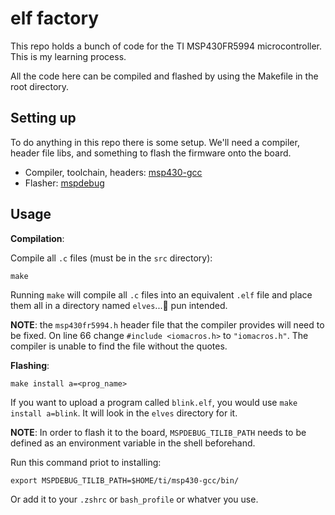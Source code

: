 # elf factory

This repo holds a bunch of code for the TI MSP430FR5994 microcontroller. This is my learning process.

All the code here can be compiled and flashed by using the Makefile in the root directory.

## Setting up
To do anything in this repo there is some setup. We'll need a compiler, header file libs, and something to flash the firmware onto the board.

- Compiler, toolchain, headers: [msp430-gcc](https://www.ti.com/tool/MSP430-GCC-OPENSOURCE)
- Flasher: [mspdebug](https://github.com/dlbeer/mspdebug)

## Usage

**Compilation**:

Compile all `.c` files (must be in the `src` directory):
```
make
```
Running `make` will compile all `.c` files into an equivalent `.elf` file and place them all in a directory named `elves`...🧝 pun intended.

**NOTE**: the `msp430fr5994.h` header file that the compiler provides will need to be fixed. On line 66 change `#include <iomacros.h>` to `"iomacros.h"`. The compiler is unable to find the file without the quotes.

**Flashing**:
```
make install a=<prog_name>
```
If you want to upload a program called `blink.elf`, you would use `make install a=blink`. It will look in the `elves` directory for it.

**NOTE**: In order to flash it to the board, `MSPDEBUG_TILIB_PATH` needs to be defined as an environment variable in the shell beforehand.

Run this command priot to installing:
```
export MSPDEBUG_TILIB_PATH=$HOME/ti/msp430-gcc/bin/
```
Or add it to your `.zshrc` or `bash_profile` or whatver you use.